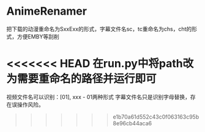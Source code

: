 # AnimeRenamer
把下载的动漫重命名为SxxExx的形式，字幕文件名sc，tc重命名为chs，cht的形式，方便EMBY等刮削

<<<<<<< HEAD
在run.py中将path改为需要重命名的路径并运行即可
=======
视频文件名可以识别：[01], xxx - 01两种形式
字幕文件名只是识别字母替换，存在误操作风险。
>>>>>>> e1b70a61d552c43c0f063163c95b8e96cb44aca6
